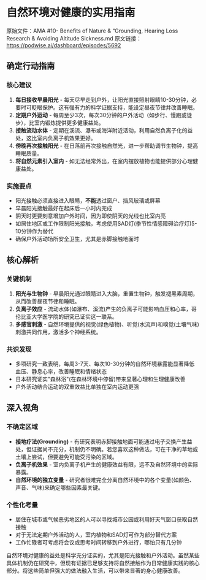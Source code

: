 # 自然环境对健康的实用指南

原始文件：AMA #10- Benefits of Nature & “Grounding, Hearing Loss Research & Avoiding Altitude Sickness.md
原文链接：https://podwise.ai/dashboard/episodes/5692

## 确定行动指南

### 核心建议
1. **每日接收早晨阳光** - 每天尽早走到户外，让阳光直接照射眼睛10-30分钟，必要时可眨眼保护。这有强有力的科学证据支持，能设定昼夜节律并改善睡眠。
2. **定期户外运动** - 每周至少3次，每次30分钟的户外活动（如步行、慢跑或徒步），比室内锻炼提供更多健康益处。
3. **接触流动水体** - 定期在溪流、瀑布或海洋附近活动，利用自然负离子化的益处，这比室内负离子机效果更好。
4. **傍晚再次接触阳光** - 在日落前再次接触自然光，进一步帮助调节生物钟，提高睡眠质量。
5. **将自然元素引入室内** - 如无法经常外出，在室内摆放植物也能提供部分心理健康益处。

### 实施要点
- 阳光接触必须直接进入眼睛，**不能**透过窗户、挡风玻璃或屏幕
- 早晨阳光接触最好在起床后一小时内完成
- 阴天时更要刻意增加户外时间，因为即使阴天的光线也比室内亮
- 如居住地区或工作限制阳光接触，考虑使用SAD灯(季节性情感障碍治疗灯)5-10分钟作为替代
- 确保户外活动场所安全卫生，尤其是赤脚接触地面时

## 核心解析

### 关键机制
1. **阳光与生物钟** - 早晨阳光通过眼睛进入大脑，重置生物钟，触发褪黑素周期，从而改善昼夜节律和睡眠。
2. **负离子效应** - 流动水体(如瀑布、溪流)产生的负离子可能影响血压和心率，哥伦比亚大学医学院的研究已证实这一联系。
3. **多感官刺激** - 自然环境提供的视觉(绿色植物)、听觉(水流声)和嗅觉(土壤气味)刺激共同作用，激活多个神经系统。

### 共识发现
- 多项研究一致表明，每周3-7天、每次10-30分钟的自然环境暴露能显著降低血压、静息心率，改善睡眠和情绪状态
- 日本研究证实"森林浴"(在森林环境中停留)带来显著心理和生理健康改善
- 户外活动结合运动的双重效益比单独在室内运动更强

## 深入视角

### 不确定区域
- **接地疗法(Grounding)** - 有研究表明赤脚接触地面可能通过电子交换产生益处，但证据尚不充分，机制仍不明确。若您喜欢这种做法，可在干净的草地或土壤上尝试，但要避免可能受污染的区域。
- **负离子机效果** - 室内负离子机产生的健康效益有限，远不及自然环境中的实际暴露。
- **自然环境的独立变量** - 研究者很难完全分离自然环境中的各个变量(如颜色、声音、气味)来确定哪些因素最关键。

### 个性化考量
- 居住在城市或气候恶劣地区的人可以寻找城市公园或利用好天气窗口获取自然接触
- 对于无法定期户外活动的人，室内植物和SAD灯可作为部分替代方案
- 工作忙碌者可考虑将会议或思考时间转移到户外进行，哪怕只有几分钟

自然环境对健康的益处是科学充分证实的，尤其是阳光接触和户外活动。虽然某些具体机制仍在研究中，但现有证据已足够支持将自然接触作为日常健康实践的核心部分。将这些简单但强大的做法融入生活，可以带来显著的身心健康改善。
